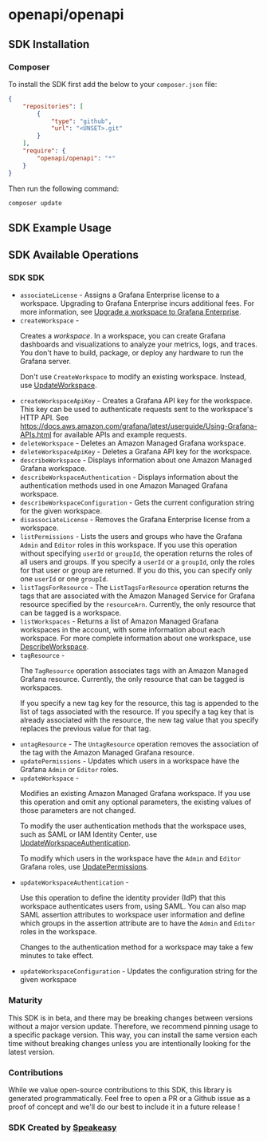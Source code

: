 # openapi/openapi

<!-- Start SDK Installation -->
## SDK Installation

### Composer

To install the SDK first add the below to your `composer.json` file:

```json
{
    "repositories": [
        {
            "type": "github",
            "url": "<UNSET>.git"
        }
    ],
    "require": {
        "openapi/openapi": "*"
    }
}
```

Then run the following command:

```bash
composer update
```
<!-- End SDK Installation -->

## SDK Example Usage
<!-- Start SDK Example Usage -->

<!-- End SDK Example Usage -->

<!-- Start SDK Available Operations -->
## SDK Available Operations

### SDK SDK

* `associateLicense` - Assigns a Grafana Enterprise license to a workspace. Upgrading to Grafana Enterprise incurs additional fees. For more information, see <a href="https://docs.aws.amazon.com/grafana/latest/userguide/upgrade-to-Grafana-Enterprise.html">Upgrade a workspace to Grafana Enterprise</a>.
* `createWorkspace` - <p>Creates a <i>workspace</i>. In a workspace, you can create Grafana dashboards and visualizations to analyze your metrics, logs, and traces. You don't have to build, package, or deploy any hardware to run the Grafana server.</p> <p>Don't use <code>CreateWorkspace</code> to modify an existing workspace. Instead, use <a href="https://docs.aws.amazon.com/grafana/latest/APIReference/API_UpdateWorkspace.html">UpdateWorkspace</a>.</p>
* `createWorkspaceApiKey` - Creates a Grafana API key for the workspace. This key can be used to authenticate requests sent to the workspace's HTTP API. See <a href="https://docs.aws.amazon.com/grafana/latest/userguide/Using-Grafana-APIs.html">https://docs.aws.amazon.com/grafana/latest/userguide/Using-Grafana-APIs.html</a> for available APIs and example requests.
* `deleteWorkspace` - Deletes an Amazon Managed Grafana workspace.
* `deleteWorkspaceApiKey` - Deletes a Grafana API key for the workspace.
* `describeWorkspace` - Displays information about one Amazon Managed Grafana workspace.
* `describeWorkspaceAuthentication` - Displays information about the authentication methods used in one Amazon Managed Grafana workspace.
* `describeWorkspaceConfiguration` - Gets the current configuration string for the given workspace.
* `disassociateLicense` - Removes the Grafana Enterprise license from a workspace.
* `listPermissions` - Lists the users and groups who have the Grafana <code>Admin</code> and <code>Editor</code> roles in this workspace. If you use this operation without specifying <code>userId</code> or <code>groupId</code>, the operation returns the roles of all users and groups. If you specify a <code>userId</code> or a <code>groupId</code>, only the roles for that user or group are returned. If you do this, you can specify only one <code>userId</code> or one <code>groupId</code>.
* `listTagsForResource` - The <code>ListTagsForResource</code> operation returns the tags that are associated with the Amazon Managed Service for Grafana resource specified by the <code>resourceArn</code>. Currently, the only resource that can be tagged is a workspace. 
* `listWorkspaces` - Returns a list of Amazon Managed Grafana workspaces in the account, with some information about each workspace. For more complete information about one workspace, use <a href="https://docs.aws.amazon.com/AAMG/latest/APIReference/API_DescribeWorkspace.html">DescribeWorkspace</a>.
* `tagResource` - <p>The <code>TagResource</code> operation associates tags with an Amazon Managed Grafana resource. Currently, the only resource that can be tagged is workspaces. </p> <p>If you specify a new tag key for the resource, this tag is appended to the list of tags associated with the resource. If you specify a tag key that is already associated with the resource, the new tag value that you specify replaces the previous value for that tag.</p>
* `untagResource` - The <code>UntagResource</code> operation removes the association of the tag with the Amazon Managed Grafana resource. 
* `updatePermissions` - Updates which users in a workspace have the Grafana <code>Admin</code> or <code>Editor</code> roles.
* `updateWorkspace` - <p>Modifies an existing Amazon Managed Grafana workspace. If you use this operation and omit any optional parameters, the existing values of those parameters are not changed.</p> <p>To modify the user authentication methods that the workspace uses, such as SAML or IAM Identity Center, use <a href="https://docs.aws.amazon.com/grafana/latest/APIReference/API_UpdateWorkspaceAuthentication.html">UpdateWorkspaceAuthentication</a>.</p> <p>To modify which users in the workspace have the <code>Admin</code> and <code>Editor</code> Grafana roles, use <a href="https://docs.aws.amazon.com/grafana/latest/APIReference/API_UpdatePermissions.html">UpdatePermissions</a>.</p>
* `updateWorkspaceAuthentication` - <p>Use this operation to define the identity provider (IdP) that this workspace authenticates users from, using SAML. You can also map SAML assertion attributes to workspace user information and define which groups in the assertion attribute are to have the <code>Admin</code> and <code>Editor</code> roles in the workspace.</p> <note> <p>Changes to the authentication method for a workspace may take a few minutes to take effect.</p> </note>
* `updateWorkspaceConfiguration` - Updates the configuration string for the given workspace
<!-- End SDK Available Operations -->

### Maturity

This SDK is in beta, and there may be breaking changes between versions without a major version update. Therefore, we recommend pinning usage
to a specific package version. This way, you can install the same version each time without breaking changes unless you are intentionally
looking for the latest version.

### Contributions

While we value open-source contributions to this SDK, this library is generated programmatically.
Feel free to open a PR or a Github issue as a proof of concept and we'll do our best to include it in a future release !

### SDK Created by [Speakeasy](https://docs.speakeasyapi.dev/docs/using-speakeasy/client-sdks)
